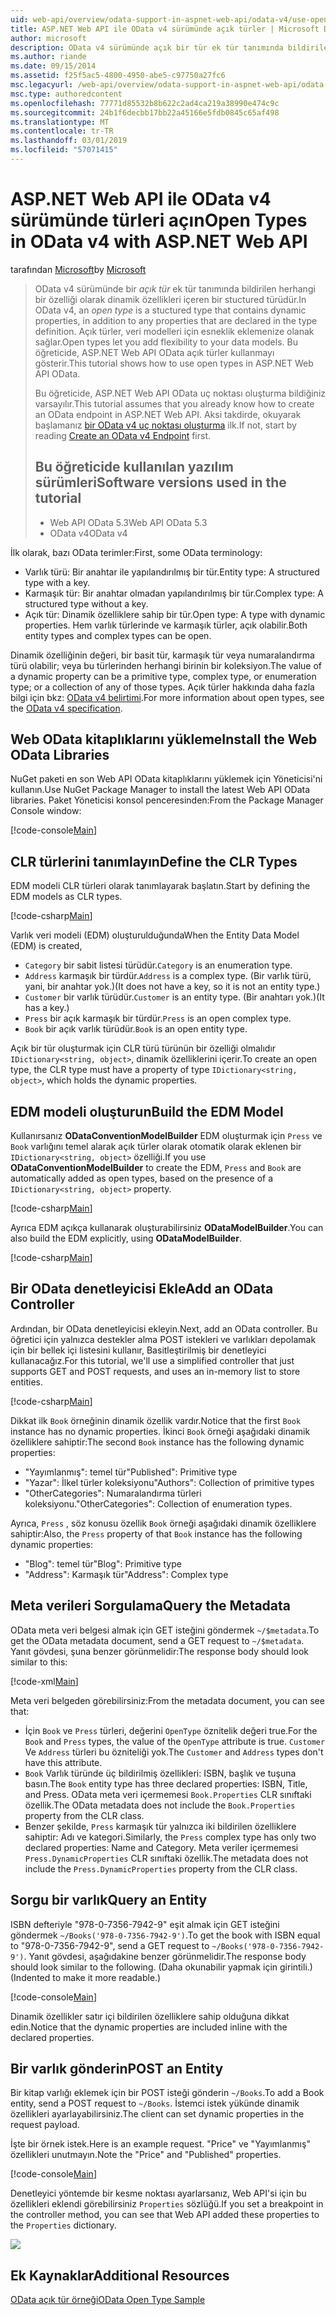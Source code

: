 ```yaml
---
uid: web-api/overview/odata-support-in-aspnet-web-api/odata-v4/use-open-types-in-odata-v4
title: ASP.NET Web API ile OData v4 sürümünde açık türler | Microsoft Docs
author: microsoft
description: OData v4 sürümünde açık bir tür ek tür tanımında bildirilen herhangi bir özelliği olarak dinamik özellikleri içeren bir stuctured türüdür. Aç...
ms.author: riande
ms.date: 09/15/2014
ms.assetid: f25f5ac5-4800-4950-abe5-c97750a27fc6
msc.legacyurl: /web-api/overview/odata-support-in-aspnet-web-api/odata-v4/use-open-types-in-odata-v4
msc.type: authoredcontent
ms.openlocfilehash: 77771d85532b8b622c2ad4ca219a38990e474c9c
ms.sourcegitcommit: 24b1f6decbb17bb22a45166e5fdb0845c65af498
ms.translationtype: MT
ms.contentlocale: tr-TR
ms.lasthandoff: 03/01/2019
ms.locfileid: "57071415"
---
```

<a name="open-types-in-odata-v4-with-aspnet-web-api"></a><span data-ttu-id="6fc70-104">ASP.NET Web API ile OData v4 sürümünde türleri açın</span><span class="sxs-lookup"><span data-stu-id="6fc70-104">Open Types in OData v4 with ASP.NET Web API</span></span>
====================
<span data-ttu-id="6fc70-105">tarafından [Microsoft](https://github.com/microsoft)</span><span class="sxs-lookup"><span data-stu-id="6fc70-105">by [Microsoft](https://github.com/microsoft)</span></span>

> <span data-ttu-id="6fc70-106">OData v4 sürümünde bir *açık tür* ek tür tanımında bildirilen herhangi bir özelliği olarak dinamik özellikleri içeren bir stuctured türüdür.</span><span class="sxs-lookup"><span data-stu-id="6fc70-106">In OData v4, an *open type* is a stuctured type that contains dynamic properties, in addition to any properties that are declared in the type definition.</span></span> <span data-ttu-id="6fc70-107">Açık türler, veri modelleri için esneklik eklemenize olanak sağlar.</span><span class="sxs-lookup"><span data-stu-id="6fc70-107">Open types let you add flexibility to your data models.</span></span> <span data-ttu-id="6fc70-108">Bu öğreticide, ASP.NET Web API OData açık türler kullanmayı gösterir.</span><span class="sxs-lookup"><span data-stu-id="6fc70-108">This tutorial shows how to use open types in ASP.NET Web API OData.</span></span>
> 
> <span data-ttu-id="6fc70-109">Bu öğreticide, ASP.NET Web API OData uç noktası oluşturma bildiğiniz varsayılır.</span><span class="sxs-lookup"><span data-stu-id="6fc70-109">This tutorial assumes that you already know how to create an OData endpoint in ASP.NET Web API.</span></span> <span data-ttu-id="6fc70-110">Aksi takdirde, okuyarak başlamanız [bir OData v4 uç noktası oluşturma](create-an-odata-v4-endpoint.md) ilk.</span><span class="sxs-lookup"><span data-stu-id="6fc70-110">If not, start by reading [Create an OData v4 Endpoint](create-an-odata-v4-endpoint.md) first.</span></span>
> 
> ## <a name="software-versions-used-in-the-tutorial"></a><span data-ttu-id="6fc70-111">Bu öğreticide kullanılan yazılım sürümleri</span><span class="sxs-lookup"><span data-stu-id="6fc70-111">Software versions used in the tutorial</span></span>
> 
> 
> - <span data-ttu-id="6fc70-112">Web API OData 5.3</span><span class="sxs-lookup"><span data-stu-id="6fc70-112">Web API OData 5.3</span></span>
> - <span data-ttu-id="6fc70-113">OData v4</span><span class="sxs-lookup"><span data-stu-id="6fc70-113">OData v4</span></span>


<span data-ttu-id="6fc70-114">İlk olarak, bazı OData terimler:</span><span class="sxs-lookup"><span data-stu-id="6fc70-114">First, some OData terminology:</span></span>

- <span data-ttu-id="6fc70-115">Varlık türü: Bir anahtar ile yapılandırılmış bir tür.</span><span class="sxs-lookup"><span data-stu-id="6fc70-115">Entity type: A structured type with a key.</span></span>
- <span data-ttu-id="6fc70-116">Karmaşık tür: Bir anahtar olmadan yapılandırılmış bir tür.</span><span class="sxs-lookup"><span data-stu-id="6fc70-116">Complex type: A structured type without a key.</span></span>
- <span data-ttu-id="6fc70-117">Açık tür: Dinamik özelliklere sahip bir tür.</span><span class="sxs-lookup"><span data-stu-id="6fc70-117">Open type: A type with dynamic properties.</span></span> <span data-ttu-id="6fc70-118">Hem varlık türlerinde ve karmaşık türler, açık olabilir.</span><span class="sxs-lookup"><span data-stu-id="6fc70-118">Both entity types and complex types can be open.</span></span>

<span data-ttu-id="6fc70-119">Dinamik özelliğinin değeri, bir basit tür, karmaşık tür veya numaralandırma türü olabilir; veya bu türlerinden herhangi birinin bir koleksiyon.</span><span class="sxs-lookup"><span data-stu-id="6fc70-119">The value of a dynamic property can be a primitive type, complex type, or enumeration type; or a collection of any of those types.</span></span> <span data-ttu-id="6fc70-120">Açık türler hakkında daha fazla bilgi için bkz: [OData v4 belirtimi](http://www.odata.org/documentation/odata-version-4-0/).</span><span class="sxs-lookup"><span data-stu-id="6fc70-120">For more information about open types, see the [OData v4 specification](http://www.odata.org/documentation/odata-version-4-0/).</span></span>

## <a name="install-the-web-odata-libraries"></a><span data-ttu-id="6fc70-121">Web OData kitaplıklarını yükleme</span><span class="sxs-lookup"><span data-stu-id="6fc70-121">Install the Web OData Libraries</span></span>

<span data-ttu-id="6fc70-122">NuGet paketi en son Web API OData kitaplıklarını yüklemek için Yöneticisi'ni kullanın.</span><span class="sxs-lookup"><span data-stu-id="6fc70-122">Use NuGet Package Manager to install the latest Web API OData libraries.</span></span> <span data-ttu-id="6fc70-123">Paket Yöneticisi konsol penceresinden:</span><span class="sxs-lookup"><span data-stu-id="6fc70-123">From the Package Manager Console window:</span></span>

[!code-console[Main](use-open-types-in-odata-v4/samples/sample1.cmd)]

## <a name="define-the-clr-types"></a><span data-ttu-id="6fc70-124">CLR türlerini tanımlayın</span><span class="sxs-lookup"><span data-stu-id="6fc70-124">Define the CLR Types</span></span>

<span data-ttu-id="6fc70-125">EDM modeli CLR türleri olarak tanımlayarak başlatın.</span><span class="sxs-lookup"><span data-stu-id="6fc70-125">Start by defining the EDM models as CLR types.</span></span>

[!code-csharp[Main](use-open-types-in-odata-v4/samples/sample2.cs)]

<span data-ttu-id="6fc70-126">Varlık veri modeli (EDM) oluşturulduğunda</span><span class="sxs-lookup"><span data-stu-id="6fc70-126">When the Entity Data Model (EDM) is created,</span></span>

- <span data-ttu-id="6fc70-127">`Category` bir sabit listesi türüdür.</span><span class="sxs-lookup"><span data-stu-id="6fc70-127">`Category` is an enumeration type.</span></span>
- <span data-ttu-id="6fc70-128">`Address` karmaşık bir türdür.</span><span class="sxs-lookup"><span data-stu-id="6fc70-128">`Address` is a complex type.</span></span> <span data-ttu-id="6fc70-129">(Bir varlık türü, yani, bir anahtar yok.)</span><span class="sxs-lookup"><span data-stu-id="6fc70-129">(It does not have a key, so it is not an entity type.)</span></span>
- <span data-ttu-id="6fc70-130">`Customer` bir varlık türüdür.</span><span class="sxs-lookup"><span data-stu-id="6fc70-130">`Customer` is an entity type.</span></span> <span data-ttu-id="6fc70-131">(Bir anahtarı yok.)</span><span class="sxs-lookup"><span data-stu-id="6fc70-131">(It has a key.)</span></span>
- <span data-ttu-id="6fc70-132">`Press` bir açık karmaşık bir türdür.</span><span class="sxs-lookup"><span data-stu-id="6fc70-132">`Press` is an open complex type.</span></span>
- <span data-ttu-id="6fc70-133">`Book` bir açık varlık türüdür.</span><span class="sxs-lookup"><span data-stu-id="6fc70-133">`Book` is an open entity type.</span></span>

<span data-ttu-id="6fc70-134">Açık bir tür oluşturmak için CLR türü türünün bir özelliği olmalıdır `IDictionary<string, object>`, dinamik özelliklerini içerir.</span><span class="sxs-lookup"><span data-stu-id="6fc70-134">To create an open type, the CLR type must have a property of type `IDictionary<string, object>`, which holds the dynamic properties.</span></span>

## <a name="build-the-edm-model"></a><span data-ttu-id="6fc70-135">EDM modeli oluşturun</span><span class="sxs-lookup"><span data-stu-id="6fc70-135">Build the EDM Model</span></span>

<span data-ttu-id="6fc70-136">Kullanırsanız **ODataConventionModelBuilder** EDM oluşturmak için `Press` ve `Book` varlığını temel alarak açık türler olarak otomatik olarak eklenen bir `IDictionary<string, object>` özelliği.</span><span class="sxs-lookup"><span data-stu-id="6fc70-136">If you use **ODataConventionModelBuilder** to create the EDM, `Press` and `Book` are automatically added as open types, based on the presence of a `IDictionary<string, object>` property.</span></span>

[!code-csharp[Main](use-open-types-in-odata-v4/samples/sample3.cs)]

<span data-ttu-id="6fc70-137">Ayrıca EDM açıkça kullanarak oluşturabilirsiniz **ODataModelBuilder**.</span><span class="sxs-lookup"><span data-stu-id="6fc70-137">You can also build the EDM explicitly, using **ODataModelBuilder**.</span></span>

[!code-csharp[Main](use-open-types-in-odata-v4/samples/sample4.cs)]

## <a name="add-an-odata-controller"></a><span data-ttu-id="6fc70-138">Bir OData denetleyicisi Ekle</span><span class="sxs-lookup"><span data-stu-id="6fc70-138">Add an OData Controller</span></span>

<span data-ttu-id="6fc70-139">Ardından, bir OData denetleyicisi ekleyin.</span><span class="sxs-lookup"><span data-stu-id="6fc70-139">Next, add an OData controller.</span></span> <span data-ttu-id="6fc70-140">Bu öğretici için yalnızca destekler alma POST istekleri ve varlıkları depolamak için bir bellek içi listesini kullanır, Basitleştirilmiş bir denetleyici kullanacağız.</span><span class="sxs-lookup"><span data-stu-id="6fc70-140">For this tutorial, we'll use a simplified controller that just supports GET and POST requests, and uses an in-memory list to store entities.</span></span>

[!code-csharp[Main](use-open-types-in-odata-v4/samples/sample5.cs)]

<span data-ttu-id="6fc70-141">Dikkat ilk `Book` örneğinin dinamik özellik vardır.</span><span class="sxs-lookup"><span data-stu-id="6fc70-141">Notice that the first `Book` instance has no dynamic properties.</span></span> <span data-ttu-id="6fc70-142">İkinci `Book` örneği aşağıdaki dinamik özelliklere sahiptir:</span><span class="sxs-lookup"><span data-stu-id="6fc70-142">The second `Book` instance has the following dynamic properties:</span></span>

- <span data-ttu-id="6fc70-143">"Yayımlanmış": temel tür</span><span class="sxs-lookup"><span data-stu-id="6fc70-143">"Published": Primitive type</span></span>
- <span data-ttu-id="6fc70-144">"Yazar": İlkel türler koleksiyonu</span><span class="sxs-lookup"><span data-stu-id="6fc70-144">"Authors": Collection of primitive types</span></span>
- <span data-ttu-id="6fc70-145">"OtherCategories": Numaralandırma türleri koleksiyonu.</span><span class="sxs-lookup"><span data-stu-id="6fc70-145">"OtherCategories": Collection of enumeration types.</span></span>

<span data-ttu-id="6fc70-146">Ayrıca, `Press` , söz konusu özellik `Book` örneği aşağıdaki dinamik özelliklere sahiptir:</span><span class="sxs-lookup"><span data-stu-id="6fc70-146">Also, the `Press` property of that `Book` instance has the following dynamic properties:</span></span>

- <span data-ttu-id="6fc70-147">"Blog": temel tür</span><span class="sxs-lookup"><span data-stu-id="6fc70-147">"Blog": Primitive type</span></span>
- <span data-ttu-id="6fc70-148">"Address": Karmaşık tür</span><span class="sxs-lookup"><span data-stu-id="6fc70-148">"Address": Complex type</span></span>

## <a name="query-the-metadata"></a><span data-ttu-id="6fc70-149">Meta verileri Sorgulama</span><span class="sxs-lookup"><span data-stu-id="6fc70-149">Query the Metadata</span></span>

<span data-ttu-id="6fc70-150">OData meta veri belgesi almak için GET isteğini göndermek `~/$metadata`.</span><span class="sxs-lookup"><span data-stu-id="6fc70-150">To get the OData metadata document, send a GET request to `~/$metadata`.</span></span> <span data-ttu-id="6fc70-151">Yanıt gövdesi, şuna benzer görünmelidir:</span><span class="sxs-lookup"><span data-stu-id="6fc70-151">The response body should look similar to this:</span></span>

[!code-xml[Main](use-open-types-in-odata-v4/samples/sample6.xml?highlight=5,21)]

<span data-ttu-id="6fc70-152">Meta veri belgeden görebilirsiniz:</span><span class="sxs-lookup"><span data-stu-id="6fc70-152">From the metadata document, you can see that:</span></span>

- <span data-ttu-id="6fc70-153">İçin `Book` ve `Press` türleri, değerini `OpenType` öznitelik değeri true.</span><span class="sxs-lookup"><span data-stu-id="6fc70-153">For the `Book` and `Press` types, the value of the `OpenType` attribute is true.</span></span> <span data-ttu-id="6fc70-154">`Customer` Ve `Address` türleri bu özniteliği yok.</span><span class="sxs-lookup"><span data-stu-id="6fc70-154">The `Customer` and `Address` types don't have this attribute.</span></span>
- <span data-ttu-id="6fc70-155">`Book` Varlık türünde üç bildirilmiş özellikleri: ISBN, başlık ve tuşuna basın.</span><span class="sxs-lookup"><span data-stu-id="6fc70-155">The `Book` entity type has three declared properties: ISBN, Title, and Press.</span></span> <span data-ttu-id="6fc70-156">OData meta veri içermemesi `Book.Properties` CLR sınıftaki özellik.</span><span class="sxs-lookup"><span data-stu-id="6fc70-156">The OData metadata does not include the `Book.Properties` property from the CLR class.</span></span>
- <span data-ttu-id="6fc70-157">Benzer şekilde, `Press` karmaşık tür yalnızca iki bildirilen özelliklere sahiptir: Adı ve kategori.</span><span class="sxs-lookup"><span data-stu-id="6fc70-157">Similarly, the `Press` complex type has only two declared properties: Name and Category.</span></span> <span data-ttu-id="6fc70-158">Meta veriler içermemesi `Press.DynamicProperties` CLR sınıftaki özellik.</span><span class="sxs-lookup"><span data-stu-id="6fc70-158">The metadata does not include the `Press.DynamicProperties` property from the CLR class.</span></span>

## <a name="query-an-entity"></a><span data-ttu-id="6fc70-159">Sorgu bir varlık</span><span class="sxs-lookup"><span data-stu-id="6fc70-159">Query an Entity</span></span>

<span data-ttu-id="6fc70-160">ISBN defteriyle "978-0-7356-7942-9" eşit almak için GET isteğini göndermek `~/Books('978-0-7356-7942-9')`.</span><span class="sxs-lookup"><span data-stu-id="6fc70-160">To get the book with ISBN equal to "978-0-7356-7942-9", send a GET request to `~/Books('978-0-7356-7942-9')`.</span></span> <span data-ttu-id="6fc70-161">Yanıt gövdesi, aşağıdakine benzer görünmelidir.</span><span class="sxs-lookup"><span data-stu-id="6fc70-161">The response body should look similar to the following.</span></span> <span data-ttu-id="6fc70-162">(Daha okunabilir yapmak için girintili.)</span><span class="sxs-lookup"><span data-stu-id="6fc70-162">(Indented to make it more readable.)</span></span>

[!code-console[Main](use-open-types-in-odata-v4/samples/sample7.cmd?highlight=8-13,15-23)]

<span data-ttu-id="6fc70-163">Dinamik özellikler satır içi bildirilen özelliklere sahip olduğuna dikkat edin.</span><span class="sxs-lookup"><span data-stu-id="6fc70-163">Notice that the dynamic properties are included inline with the declared properties.</span></span>

## <a name="post-an-entity"></a><span data-ttu-id="6fc70-164">Bir varlık gönderin</span><span class="sxs-lookup"><span data-stu-id="6fc70-164">POST an Entity</span></span>

<span data-ttu-id="6fc70-165">Bir kitap varlığı eklemek için bir POST isteği gönderin `~/Books`.</span><span class="sxs-lookup"><span data-stu-id="6fc70-165">To add a Book entity, send a POST request to `~/Books`.</span></span> <span data-ttu-id="6fc70-166">İstemci istek yükünde dinamik özellikleri ayarlayabilirsiniz.</span><span class="sxs-lookup"><span data-stu-id="6fc70-166">The client can set dynamic properties in the request payload.</span></span>

<span data-ttu-id="6fc70-167">İşte bir örnek istek.</span><span class="sxs-lookup"><span data-stu-id="6fc70-167">Here is an example request.</span></span> <span data-ttu-id="6fc70-168">"Price" ve "Yayımlanmış" özellikleri unutmayın.</span><span class="sxs-lookup"><span data-stu-id="6fc70-168">Note the "Price" and "Published" properties.</span></span>

[!code-console[Main](use-open-types-in-odata-v4/samples/sample8.cmd?highlight=10)]

<span data-ttu-id="6fc70-169">Denetleyici yöntemde bir kesme noktası ayarlarsanız, Web API'si için bu özellikleri eklendi görebilirsiniz `Properties` sözlüğü.</span><span class="sxs-lookup"><span data-stu-id="6fc70-169">If you set a breakpoint in the controller method, you can see that Web API added these properties to the `Properties` dictionary.</span></span>

![](use-open-types-in-odata-v4/_static/image1.png)

## <a name="additional-resources"></a><span data-ttu-id="6fc70-170">Ek Kaynaklar</span><span class="sxs-lookup"><span data-stu-id="6fc70-170">Additional Resources</span></span>

[<span data-ttu-id="6fc70-171">OData açık tür örneği</span><span class="sxs-lookup"><span data-stu-id="6fc70-171">OData Open Type Sample</span></span>](http://aspnet.codeplex.com/sourcecontrol/latest#Samples/WebApi/OData/v4/ODataOpenTypeSample/ReadMe.txt)
